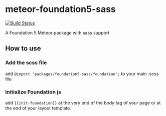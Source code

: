 # meteor-foundation5-sass

[![Build Status](https://travis-ci.org/lgollut/meteor-foundation5-sass.png?branch=v0.0.9)](https://travis-ci.org/lgollut/meteor-foundation5-sass)

A Foundation 5 Meteor package with sass support


## How to use


### Add the scss file

add `@import "packages/foundation5-sass/foundation";` to your main .scss file


### Initialize Foundation js

add `{{init-foundation}}` at the very end of the body tag of your page or at the end of your layout template.
